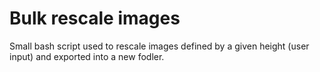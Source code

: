 # Bulk rescale images
 Small bash script used to rescale images defined by a given height (user input) and exported into a new fodler.
